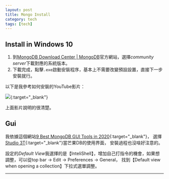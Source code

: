```yaml
---
layout: post
title: Mongo Install
category: tech
tags: [tech]
---
```


## Install in Windows 10

1. 到[MongoDB Download Center \| MongoDB](https://www.mongodb.com/download-center/community)官方網站，選擇*community server*下載對應的系統版本。
2. 下載完成，點擊`.exe`啟動安裝程序，基本上不需要改變預設設置，直接下一步安裝就行。

以下是我參考如何安裝的YouTube影片：

[![](http://img.youtube.com/vi/FwMwO8pXfq0/0.jpg)](http://www.youtube.com/watch?v=FwMwO8pXfq0){:target="_blank"}

上面影片說明的很清楚。

## Gui

我依據這個網站[9 Best MongoDB GUI Tools in 2020](https://www.guru99.com/top-20-mongodb-tools.html){:target="_blank"}，
選擇[Studio 3T](https://studio3t.com/?utm_source=Guru99&utm_medium=listing&utm_campaign=leadgen){:target="_blank"}當芒果DB的使用界面，
安裝過程也沒啥好注意的。

設定的*Default View*我選擇的是【InteliShell】，增加自己打指令的機會，如果想調整，可以從top bar -> Edit -> Preferences -> General，
找到【Default view when opening a collection】下拉式選單調整。

---